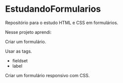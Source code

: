 # EstudandoFormularios
Repositório para o estudo HTML e CSS em formulários.

Nesse projeto aprendi:

Criar um formulário.

Usar as tags.
- fieldset
- label

Criar um formulário responsivo com CSS.

